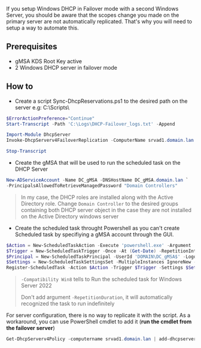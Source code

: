 If you setup Windows DHCP in Failover mode with a second Windows Server, you should be aware that the scopes change you made on the primary server are not automatically replicated.
That's why you will need to setup a way to automate this.

## Prerequisites

- gMSA KDS Root Key active
- 2 Windows DHCP server in failover mode

## How to

- Create a script Sync-DhcpReservations.ps1 to the desired path on the server e.g: C:\Scripts\
```PowerShell
$ErrorActionPreference="Continue"
Start-Transcript -Path 'C:\Logs\DHCP-Failover_logs.txt' -Append

Import-Module DhcpServer
Invoke-DhcpServerv4FailoverReplication -ComputerName srvad1.domain.lan -Force

Stop-Transcript
```

- Create the gMSA that will be used to run the scheduled task on the DHCP Server
```PowerShell
New-ADServiceAccount -Name DC_gMSA -DNSHostName DC_gMSA.domain.lan `
-PrincipalsAllowedToRetrieveManagedPassword "Domain Controllers"
```

> In my case, the DHCP roles are installed along with the Active Directory role.
> Change `Domain Controller` to the desired groups containing both DHCP server object in the case they are not installed on the Active Directory windows server

- Create the scheduled task throught Powershell as you can't create Scheduled task by specifiying a gMSA account through the GUI.

```PowerShell
$Action = New-ScheduledTaskAction -Execute 'powershell.exe' -Argument '-File "C:\Scripts\Sync-DhcpReservations.ps1"'
$Trigger = New-ScheduledTaskTrigger -Once -At (Get-Date) -RepetitionInterval (New-TimeSpan -Minutes 10)
$Principal = New-ScheduledTaskPrincipal -UserId 'DOMAIN\DC_gMSA$' -LogonType Password -RunLevel Highest
$Settings = New-ScheduledTaskSettingsSet -MultipleInstances IgnoreNew -Compatibility Win8
Register-ScheduledTask -Action $Action -Trigger $Trigger -Settings $Settings -Principal $Principal -TaskName 'Replicate DHCP Scope Options' -TaskPath \
```

> `-Compatibility Win8` tells to Run the scheduled task for Windows Server 2022
> 
> Don't add argument `-RepetitionDuration`, it will automatically recognized the task to run indefinitely


For server configuration, there is no way to replicate it with the script. As a workaround, you can use PowerShell cmdlet to add it (**run the cmdlet from the failover server**)

```PowerShell
Get-DhcpServerv4Policy -computername srvad1.domain.lan | add-dhcpserverv4policy  
```
